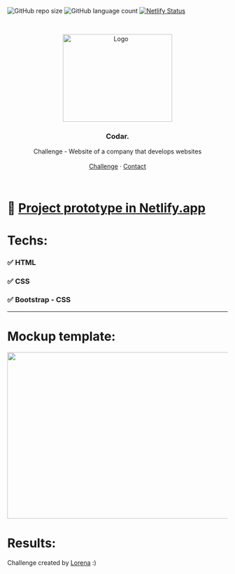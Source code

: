 ![GitHub repo size](https://img.shields.io/github/repo-size/michellebritoo/Codar_Michelle?style=for-the-badge) ![GitHub language count](https://img.shields.io/github/languages/count/michellebritoo/Codar_Michelle?style=for-the-badge) [![Netlify Status](https://api.netlify.com/api/v1/badges/1a0fac4f-29d3-420d-b61e-018aab4b5da9/deploy-status)](https://app.netlify.com/sites/codarmichelle/deploys)

<br />
<p align="center">
  <a href="http://www.freepik.com">
    <img src="https://i.ibb.co/stqTkc6/video-call.png" alt="Logo" width="250" height="200">
  </a>

  <h3 align="center">Codar.</h3>

  <p align="center">
    Challenge - Website of a company that develops websites
       <br />
    <br />
    <a href="https://github.com/Lorenalgm/codar">Challenge</a>
    ·
    <a href="https://www.linkedin.com/in/lorenagmontes/">Contact</a>
  </p>
</p>
<br />

# :rocket: [Project prototype in Netlify.app](https://codarmichelle.netlify.app/)

# Techs: 
### :white_check_mark: HTML 
### :white_check_mark: CSS
### :white_check_mark: Bootstrap - CSS
---

# Mockup template:
<img src="https://i.ibb.co/wpnzvcs/codar-desktop.jpg" width="580" height="380">

# Results:

Challenge created by <a href="https://github.com/Lorenalgm">Lorena</a> :)
